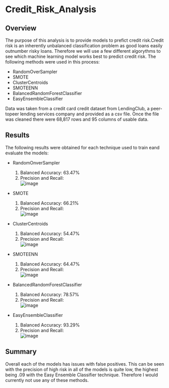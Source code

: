 # Credit_Risk_Analysis

## Overview
The purpose of this analysis is to provide models to prefict credit risk.Credit risk is an inherently unbalanced classification problem as good loans easily outnumber risky loans. Therefore we will use a few different algorythms to see which machine learning model works best to predict credit risk. The following methods were used in this process:
- RandomOverSampler
- SMOTE
- ClusterCentroids
- SMOTEENN
- BalancedRandomForestClassifier
- EasyEnsembleClassifier    

    
Data was taken from a credit card credit dataset from LendingClub, a peer-topeer lending services company and provided as a csv file. Once the file was cleaned there were 68,817 rows and 95 columns of usable data. 

## Results
The following results were obtained for each technique used to train eand evaluate the models:
- RandomOnverSampler
  1. Balanced Accuracy: 63.47%
  2. Precision and Recall:    
  ![image](https://user-images.githubusercontent.com/36859475/151735210-7c3273f7-3d59-444e-8abe-9f173dd226ed.png)
  
- SMOTE
  1. Balanced Accuracy: 66.21%
  2. Precision and Recall:    
  ![image](https://user-images.githubusercontent.com/36859475/151735333-8dfb73d6-e89f-49b0-8ed9-2b73145f634e.png)
  
- ClusterCentroids
  1. Balanced Accuracy: 54.47%
  2. Precision and Recall:   
  ![image](https://user-images.githubusercontent.com/36859475/151735363-cd2bc7ee-273f-4c88-af5b-7410617646b7.png)
 
- SMOTEENN
  1. Balanced Accuracy: 64.47%
  2. Precision and Recall:    
  ![image](https://user-images.githubusercontent.com/36859475/151735406-50e4e1bc-6991-40dc-befb-01faf07ca8fd.png)

- BalancedRandomForestClassifier
  1. Balanced Accuracy: 78.57%
  2. Precision and Recall:    
  ![image](https://user-images.githubusercontent.com/36859475/151735443-41c78362-5e39-4dec-8846-b4802a698788.png)

- EasyEnsembleClassifier
  1. Balanced Accuracy: 93.29%
  2. Precision and Recall:    
  ![image](https://user-images.githubusercontent.com/36859475/151735457-94d921b7-bc87-4202-8787-b9c564fa08c0.png)

## Summary
Overall each of the models has issues with false positives. This can be seen with  the precision of high risk in all of the models is quite low, the highest being .09 with the Easy Ensemble Classifier technique. Therefore I would currently not use any of these methods.
